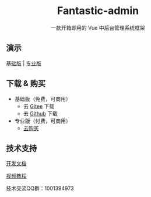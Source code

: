 <h1 align="center">Fantastic-admin</h1>

<p align="center">一款开箱即用的 Vue 中后台管理系统框架</p>

## 演示

[基础版](https://hooray.gitee.io/fantastic-admin/basic) | [专业版](https://hooray.gitee.io/fantastic-admin/pro)

## 下载 & 购买

- 基础版（免费，可商用）
  - 去 [Gitee](https://gitee.com/hooray/fantastic-admin) 下载
  - 去 [Github](https://github.com/hooray/fantastic-admin) 下载
- 专业版（付费，可商用）
  - [去购买](http://hooray.gitee.io/fantastic-admin/buy.html)

## 技术支持

[开发文档](https://hooray.gitee.io/fantastic-admin)

[视频教程](https://space.bilibili.com/3079082/channel/detail?cid=156985)

技术交流QQ群：1001394973